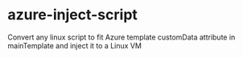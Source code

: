 # azure-inject-script
Convert any linux script to fit Azure template customData attribute in mainTemplate and inject it to a Linux VM
